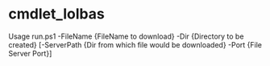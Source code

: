 # cmdlet_lolbas
Usage run.ps1 -FileName {FileName to download} -Dir {Directory to be created} [-ServerPath {Dir from which file would be downloaded} -Port {File Server Port}]
